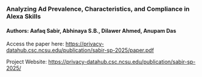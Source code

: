 ### Analyzing Ad Prevalence, Characteristics, and Compliance in Alexa Skills
#### Authors: Aafaq Sabir, Abhinaya S.B., Dilawer Ahmed, Anupam Das

Access the paper here: https://privacy-datahub.csc.ncsu.edu/publication/sabir-sp-2025/paper.pdf

Project Website: https://privacy-datahub.csc.ncsu.edu/publication/sabir-sp-2025/